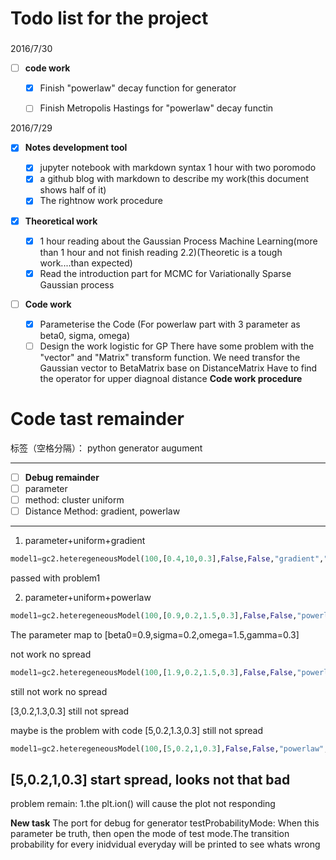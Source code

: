 # Todo list for the project
### 
2016/7/30

- [ ] **code work**

   - [x] Finish "powerlaw" decay function for generator
   - [ ] Finish Metropolis Hastings for "powerlaw" decay functin




2016/7/29

- [x] **Notes development tool**

    - [x] jupyter notebook with markdown syntax 1 hour with two poromodo
    - [x] a github blog with markdown to describe my work(this document shows half of it)  
    - [x] The rightnow work procedure
-  [x]  **Theoretical work** 

    - [x] 1 hour reading about the Gaussian Process Machine Learning(more than 1 hour and not finish reading 2.2)(Theoretic is a tough work....than expected)
    - [x] Read the introduction part for MCMC for Variationally Sparse Gaussian process
- [ ] **Code work**

    - [x] Parameterise the Code (For powerlaw part with 3 parameter as beta0, sigma, omega)
    - [ ] Design the work logistic for GP
    There have some problem with the "vector" and "Matrix" transform function.
    We need transfor the Gaussian vector to BetaMatrix base on DistanceMatrix
    Have to find the operator for upper diagnoal distance
**Code work procedure**
# Code tast remainder

标签（空格分隔）： python generator augument   

---

- [ ] **Debug remainder**
 - [ ] parameter
 - [ ] method: cluster uniform
 - [ ] Distance Method: gradient, powerlaw

---

 

 1. parameter+uniform+gradient
```python
model1=gc2.heteregeneousModel(100,[0.4,10,0.3],False,False,"gradient","uniform")
```
passed with problem1

 2. parameter+uniform+powerlaw
```python
model1=gc2.heteregeneousModel(100,[0.9,0.2,1.5,0.3],False,False,"powerlaw","uniform")
```
The parameter map to [beta0=0.9,sigma=0.2,omega=1.5,gamma=0.3]

not work
no spread

```python
model1=gc2.heteregeneousModel(100,[1.9,0.2,1.5,0.3],False,False,"powerlaw","uniform")
```
still not work
no spread

[3,0.2,1.3,0.3]
still not spread

maybe is the problem with code
[5,0.2,1.3,0.3]
still not spread


```python
model1=gc2.heteregeneousModel(100,[5,0.2,1,0.3],False,False,"powerlaw","uniform",True)
```
[5,0.2,1,0.3]
start spread, looks not that bad
---
problem remain:
1.the plt.ion() will cause the plot not responding


**New task**
The port for debug for generator
testProbabilityMode: When this parameter be truth, then open the mode of test mode.The transition probability for every inidvidual everyday will be printed to see whats wrong
